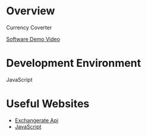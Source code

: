 # Overview

Currency Coverter

[Software Demo Video](https://www.youtube.com/watch?v=8WxjoLwl1H4)

# Development Environment

JavaScript

# Useful Websites

* [Exchangerate Api](https://www.exchangerate-api.com/)
* [JavaScript](https://www.w3schools.com/js/js_api_fetch.asp)